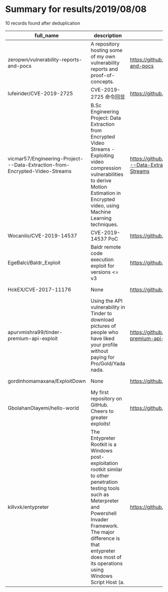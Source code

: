 
# Summary for results/2019/08/08
    
10 records found after deduplication

| full_name | description | html_url | matched_list | matched_count | pushed_at | size | stargazers_count | language | forks_count |
|-----------------------------------------------------------------------------|------------------------------------------------------------------------------------------------------------------------------------------------------------------------------------------------------------------------------------------------------------------|------------------------------------------------------------------------------------------------|--------------------------------------|-----------------|---------------------------|--------|--------------------|------------------|---------------|
| zeropwn/vulnerability-reports-and-pocs | A repository hosting some of my own vulnerability reports and proof-of-concepts. | https://github.com/zeropwn/vulnerability-reports-and-pocs | ['vulnerability poc'] | 1 | 2019-08-08 00:43:47+00:00 | 897 | 8 | Python | 0 |
| lufeirider/CVE-2019-2725 | CVE-2019-2725 命令回显 | https://github.com/lufeirider/CVE-2019-2725 | ['cve-2'] | 1 | 2019-08-08 09:48:20+00:00 | 663 | 394 | Python | 160 |
| vicmar57/Engineering-Project---Data-Extraction-from-Encrypted-Video-Streams | B.Sc Engineering Project: Data Extraction from Encrypted Video Streams - Exploiting video compression vulnerabilities to derive Motion Estimation in Encrypted video, using Machine Learning techniques. | https://github.com/vicmar57/Engineering-Project---Data-Extraction-from-Encrypted-Video-Streams | ['exploit'] | 1 | 2019-08-08 07:25:02+00:00 | 983 | 1 | Jupyter Notebook | 0 |
| Wocanilo/CVE-2019-14537 | CVE-2019-14537 PoC | https://github.com/Wocanilo/CVE-2019-14537 | ['cve poc', 'cve-2'] | 2 | 2019-08-08 08:04:22+00:00 | 305 | 8 | Python | 1 |
| EgeBalci/Baldr_Exploit | Baldr remote code execution exploit for versions <= v3 | https://github.com/EgeBalci/Baldr_Exploit | ['exploit', 'remote code execution'] | 2 | 2019-08-08 06:31:23+00:00 | 2 | 5 | Ruby | 2 |
| HckEX/CVE-2017-11176 | None | https://github.com/HckEX/CVE-2017-11176 | ['cve-2'] | 1 | 2019-08-08 01:03:34+00:00 | 8 | 0 | C | 0 |
| apurvmishra99/tinder-premium-api-exploit | Using the API vulnerability in Tinder to download pictures of people who have liked your profile without paying for Pro/Gold/Yada nada. | https://github.com/apurvmishra99/tinder-premium-api-exploit | ['exploit'] | 1 | 2019-08-08 20:46:52+00:00 | 8 | 9 | Python | 2 |
| gordinhomamaxana/ExploitDown | None | https://github.com/gordinhomamaxana/ExploitDown | ['exploit'] | 1 | 2019-08-08 23:23:19+00:00 | 0 | 0 | | 0 |
| GbolahanOlayemi/hello-world | My first repository on GitHub. Cheers to greater exploits! | https://github.com/GbolahanOlayemi/hello-world | ['exploit'] | 1 | 2019-08-08 23:44:04+00:00 | 1 | 0 | | 0 |
| killvxk/entypreter | The Entypreter Rootkit is a Windows post-exploitation rootkit similar to other penetration testing tools such as Meterpreter and Powershell Invader Framework. The major difference is that entypreter does most of its operations using Windows Script Host (a. | https://github.com/killvxk/entypreter | ['exploit'] | 1 | 2019-08-08 15:55:07+00:00 | 3008 | 3 | Python | 44 |

